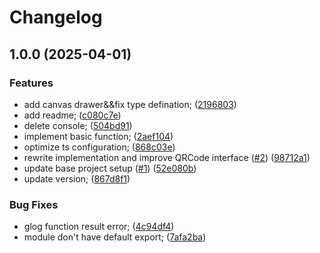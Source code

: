 # Changelog

## 1.0.0 (2025-04-01)


### Features

* add canvas drawer&&fix type defination; ([2196803](https://github.com/forwardsoftware/qrcodets/commit/2196803cb5eece5b77a76a1248f737af9db431d8))
* add readme; ([c080c7e](https://github.com/forwardsoftware/qrcodets/commit/c080c7e7d96c15a430c01a4857cba5858372876d))
* delete console; ([504bd91](https://github.com/forwardsoftware/qrcodets/commit/504bd912de7e2ba6aa8dfce5d2eb08ed37ebda19))
* implement basic function; ([2aef104](https://github.com/forwardsoftware/qrcodets/commit/2aef1040122cbf2a4ea872104416f2c1e7e424f4))
* optimize ts configuration; ([868c03e](https://github.com/forwardsoftware/qrcodets/commit/868c03e0c410c5939372c1c645c5943693c2059f))
* rewrite implementation and improve QRCode interface ([#2](https://github.com/forwardsoftware/qrcodets/issues/2)) ([98712a1](https://github.com/forwardsoftware/qrcodets/commit/98712a1e579379a58c834f0e9ecf3983416e8bf4))
* update base project setup ([#1](https://github.com/forwardsoftware/qrcodets/issues/1)) ([52e080b](https://github.com/forwardsoftware/qrcodets/commit/52e080b850a5a769b25673aced0c2131df2b10ac))
* update version; ([867d8f1](https://github.com/forwardsoftware/qrcodets/commit/867d8f176634977247ae8dcd784331fc7a4af337))


### Bug Fixes

* glog function result error; ([4c94df4](https://github.com/forwardsoftware/qrcodets/commit/4c94df4f9f6cc00900108f278f8e9a2c30d9dc6a))
* module don't have default export; ([7afa2ba](https://github.com/forwardsoftware/qrcodets/commit/7afa2ba0936434d37267e7439a98276c7302f4bc))
